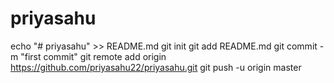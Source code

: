 # priyasahu
echo "# priyasahu" >> README.md
git init
git add README.md
git commit -m "first commit"
git remote add origin https://github.com/priyasahu22/priyasahu.git
git push -u origin master
